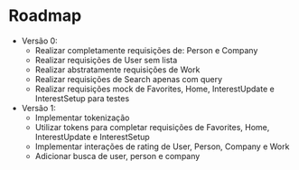 # Roadmap
- Versão 0:
    - Realizar completamente requisições de: Person e Company
    - Realizar requisições de User sem lista
    - Realizar abstratamente requisições de Work
    - Realizar requisições de Search apenas com query
    - Realizar requisições mock de Favorites, Home, InterestUpdate e InterestSetup para testes
- Versão 1: 
    - Implementar tokenização
    - Utilizar tokens para completar requisições de Favorites, Home, InterestUpdate e InterestSetup
    - Implementar interações de rating de User, Person, Company e Work
    - Adicionar busca de user, person e company